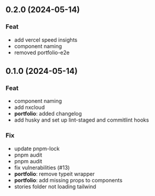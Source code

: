 ## 0.2.0 (2024-05-14)

### Feat

- add vercel speed insights
- component naming
- removed portfolio-e2e

## 0.1.0 (2024-05-14)

### Feat

- component naming
- add nxcloud
- **portfolio**: added changelog
- add husky and set up lint-staged and commitlint hooks

### Fix

- update pnpm-lock
- pnpm audit
- pnpm audit
- fix vulnerabilities (#13)
- **portfolio**: remove typeit wrapper
- **portfolio**: add missing props to components
- stories folder not loading tailwind

